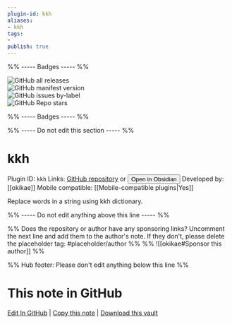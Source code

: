 ```yaml
---
plugin-id: kkh
aliases:
- kkh
tags: 
- 
publish: true
---
```


%% ----- Badges ----- %%

![GitHub all releases](https://img.shields.io/github/downloads/okikae/obsid-kkh/total?color=573E7A&logo=github&style=for-the-badge)   
![GitHub manifest version](https://img.shields.io/github/manifest-json/v/okikae/obsid-kkh?color=573E7A&logo=github&style=for-the-badge)   
![GitHub issues by-label](https://img.shields.io/github/issues/okikae/obsid-kkh/help%20wanted?color=573E7A&logo=github&style=for-the-badge)   
![GitHub Repo stars](https://img.shields.io/github/stars/okikae/obsid-kkh?color=573E7A&logo=github&style=for-the-badge)

%% ----- Badges ----- %%

%% ----- Do not edit this section ----- %%

# kkh

Plugin ID: `kkh`
Links: [GitHub repository](https://github.com/okikae/obsid-kkh) or [<button id=HH>Open in Obsidian</button>](obsidian://show-plugin?id=kkh)
Developed by: [[okikae]]
Mobile compatible: [[Mobile-compatible plugins|Yes]]

Replace words in a string using kkh dictionary.

%% ----- Do not edit anything above this line ----- %% 

%% Does the repository or author have any sponsoring links? Uncomment the next line and add them to the author's note. If they don't, please delete the placeholder tag: #placeholder/author %%
%% ![[okikae#Sponsor this author]] %%

%% Hub footer: Please don't edit anything below this line %%

# This note in GitHub

<span class="git-footer">[Edit In GitHub](https://github.dev/obsidian-community/obsidian-hub/blob/main/02%20-%20Community%20Expansions/02.05%20All%20Community%20Expansions/Plugins/kkh.md "git-hub-edit-note") | [Copy this note](https://raw.githubusercontent.com/obsidian-community/obsidian-hub/main/02%20-%20Community%20Expansions/02.05%20All%20Community%20Expansions/Plugins/kkh.md "git-hub-copy-note") | [Download this vault](https://github.com/obsidian-community/obsidian-hub/archive/refs/heads/main.zip "git-hub-download-vault") </span>
